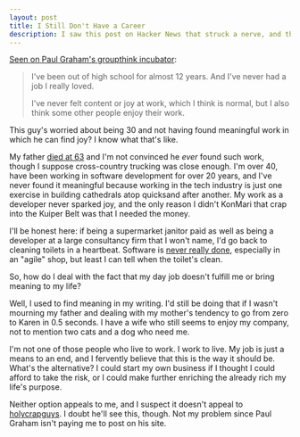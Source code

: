 ```yaml
---
layout: post
title: I Still Don't Have a Career
description: I saw this post on Hacker News that struck a nerve, and thought I'd comment on it here.
---
```


[Seen on Paul Graham's groupthink incubator][1]:

> I've been out of high school for almost 12 years. And I've never had a job I really loved.
>
> I've never felt content or joy at work, which I think is normal, but I also think some other people enjoy their work.

This guy's worried about being 30 and not having found meaningful work in which he can find joy? I know what that's like.

My father [died at 63][2] and I'm not convinced he *ever* found such work, though I suppose cross-country trucking was close enough. I'm over 40, have been working in software development for over 20 years, and I've never found it meaningful because working in the tech industry is just one exercise in building cathedrals atop quicksand after another. My work as a developer never sparked joy, and the only reason I didn't KonMari that crap into the Kuiper Belt was that I needed the money.

I'll be honest here: if being a supermarket janitor paid as well as being a developer at a large consultancy firm that I won't name, I'd go back to cleaning toilets in a heartbeat. Software is [never really done][3], especially in an "agile" shop, but least I can tell when the toilet's clean.

So, how do I deal with the fact that my day job doesn't fulfill me or bring meaning to my life?

Well, I used to find meaning in my writing. I'd still be doing that if I wasn't mourning my father and dealing with my mother's tendency to go from zero to Karen in 0.5 seconds. I have a wife who still seems to enjoy my company, not to mention two cats and a dog who need me.

I'm not one of those people who live to work. I work to live. My job is just a means to an end, and I fervently believe that this is the way it should be. What's the alternative? I could start my own business if I thought I could afford to take the risk, or I could make further enriching the already rich my life's purpose.

Neither option appeals to me, and I suspect it doesn't appeal to [holycrapguys][4]. I doubt he'll see this, though. Not my problem since Paul Graham isn't paying me to post on his site.

[1]: https://news.ycombinator.com/item?id=27743303
[2]: /blog/2021/06/14/my-father-is-dead/
[3]: https://www.productplan.com/learn/agile-definition-of-done/
[4]: https://news.ycombinator.com/user?id=holycrapguys
